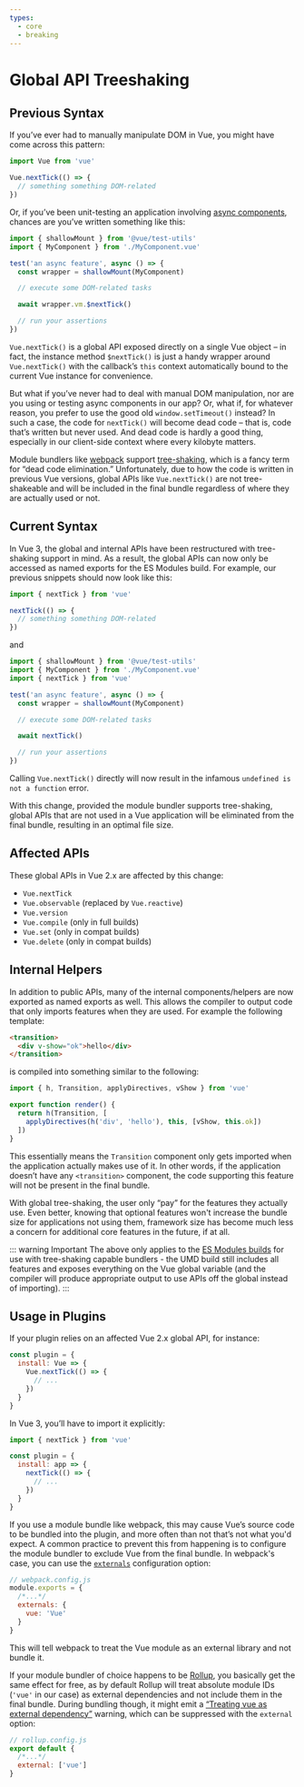 ```yaml
---
types:
  - core
  - breaking
---
```


# Global API Treeshaking

<MigrationBadges :badges="$frontmatter.types" />

## Previous Syntax

If you’ve ever had to manually manipulate DOM in Vue, you might have come across this pattern:

```js
import Vue from 'vue'

Vue.nextTick(() => {
  // something something DOM-related
})
```

Or, if you’ve been unit-testing an application involving [async components](/guide/component-dynamic-async.html), chances are you’ve written something like this:

```js
import { shallowMount } from '@vue/test-utils'
import { MyComponent } from './MyComponent.vue'

test('an async feature', async () => {
  const wrapper = shallowMount(MyComponent)

  // execute some DOM-related tasks

  await wrapper.vm.$nextTick()

  // run your assertions
})
```

`Vue.nextTick()` is a global API exposed directly on a single Vue object – in fact, the instance method `$nextTick()` is just a handy wrapper around `Vue.nextTick()` with the callback’s `this` context automatically bound to the current Vue instance for convenience.

But what if you’ve never had to deal with manual DOM manipulation, nor are you using or testing async components in our app? Or, what if, for whatever reason, you prefer to use the good old `window.setTimeout()` instead? In such a case, the code for `nextTick()` will become dead code – that is, code that’s written but never used. And dead code is hardly a good thing, especially in our client-side context where every kilobyte matters.

Module bundlers like [webpack](https://webpack.js.org/) support [tree-shaking](https://webpack.js.org/guides/tree-shaking/), which is a fancy term for “dead code elimination.” Unfortunately, due to how the code is written in previous Vue versions, global APIs like `Vue.nextTick()` are not tree-shakeable and will be included in the final bundle regardless of where they are actually used or not.

## Current Syntax

In Vue 3, the global and internal APIs have been restructured with tree-shaking support in mind. As a result, the global APIs can now only be accessed as named exports for the ES Modules build. For example, our previous snippets should now look like this:

```js
import { nextTick } from 'vue'

nextTick(() => {
  // something something DOM-related
})
```

and

```js
import { shallowMount } from '@vue/test-utils'
import { MyComponent } from './MyComponent.vue'
import { nextTick } from 'vue'

test('an async feature', async () => {
  const wrapper = shallowMount(MyComponent)

  // execute some DOM-related tasks

  await nextTick()

  // run your assertions
})
```

Calling `Vue.nextTick()` directly will now result in the infamous `undefined is not a function` error.

With this change, provided the module bundler supports tree-shaking, global APIs that are not used in a Vue application will be eliminated from the final bundle, resulting in an optimal file size.

## Affected APIs

These global APIs in Vue 2.x are affected by this change:

- `Vue.nextTick`
- `Vue.observable` (replaced by `Vue.reactive`)
- `Vue.version`
- `Vue.compile` (only in full builds)
- `Vue.set` (only in compat builds)
- `Vue.delete` (only in compat builds)

## Internal Helpers

In addition to public APIs, many of the internal components/helpers are now exported as named exports as well. This allows the compiler to output code that only imports features when they are used. For example the following template:

```html
<transition>
  <div v-show="ok">hello</div>
</transition>
```

is compiled into something similar to the following:

```js
import { h, Transition, applyDirectives, vShow } from 'vue'

export function render() {
  return h(Transition, [
    applyDirectives(h('div', 'hello'), this, [vShow, this.ok])
  ])
}
```

This essentially means the `Transition` component only gets imported when the application actually makes use of it. In other words, if the application doesn’t have any `<transition>` component, the code supporting this feature will not be present in the final bundle.

With global tree-shaking, the user only “pay” for the features they actually use. Even better, knowing that optional features won't increase the bundle size for applications not using them, framework size has become much less a concern for additional core features in the future, if at all.

::: warning Important
The above only applies to the [ES Modules builds](/guide/installation.html#explanation-of-different-builds) for use with tree-shaking capable bundlers - the UMD build still includes all features and exposes everything on the Vue global variable (and the compiler will produce appropriate output to use APIs off the global instead of importing).
:::

## Usage in Plugins

If your plugin relies on an affected Vue 2.x global API, for instance:

```js
const plugin = {
  install: Vue => {
    Vue.nextTick(() => {
      // ...
    })
  }
}
```

In Vue 3, you’ll have to import it explicitly:

```js
import { nextTick } from 'vue'

const plugin = {
  install: app => {
    nextTick(() => {
      // ...
    })
  }
}
```

If you use a module bundle like webpack, this may cause Vue’s source code to be bundled into the plugin, and more often than not that’s not what you'd expect. A common practice to prevent this from happening is to configure the module bundler to exclude Vue from the final bundle. In webpack's case, you can use the [`externals`](https://webpack.js.org/configuration/externals/) configuration option:

```js
// webpack.config.js
module.exports = {
  /*...*/
  externals: {
    vue: 'Vue'
  }
}
```

This will tell webpack to treat the Vue module as an external library and not bundle it.

If your module bundler of choice happens to be [Rollup](https://rollupjs.org/), you basically get the same effect for free, as by default Rollup will treat absolute module IDs (`'vue'` in our case) as external dependencies and not include them in the final bundle. During bundling though, it might emit a [“Treating vue as external dependency”](https://rollupjs.org/guide/en/#warning-treating-module-as-external-dependency) warning, which can be suppressed with the `external` option:

```js
// rollup.config.js
export default {
  /*...*/
  external: ['vue']
}
```
